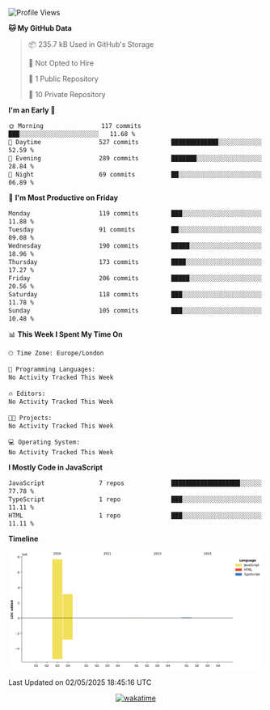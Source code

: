 <!--START_SECTION:waka-->
![Profile Views](http://img.shields.io/badge/Profile%20Views-0-blue)

**🐱 My GitHub Data** 

> 📦 235.7 kB Used in GitHub's Storage 
 > 
> 🚫 Not Opted to Hire
 > 
> 📜 1 Public Repository 
 > 
> 🔑 10 Private Repository 
 > 
**I'm an Early 🐤** 

```text
🌞 Morning                117 commits         ███░░░░░░░░░░░░░░░░░░░░░░   11.68 % 
🌆 Daytime                527 commits         █████████████░░░░░░░░░░░░   52.59 % 
🌃 Evening                289 commits         ███████░░░░░░░░░░░░░░░░░░   28.84 % 
🌙 Night                  69 commits          ██░░░░░░░░░░░░░░░░░░░░░░░   06.89 % 
```
📅 **I'm Most Productive on Friday** 

```text
Monday                   119 commits         ███░░░░░░░░░░░░░░░░░░░░░░   11.88 % 
Tuesday                  91 commits          ██░░░░░░░░░░░░░░░░░░░░░░░   09.08 % 
Wednesday                190 commits         █████░░░░░░░░░░░░░░░░░░░░   18.96 % 
Thursday                 173 commits         ████░░░░░░░░░░░░░░░░░░░░░   17.27 % 
Friday                   206 commits         █████░░░░░░░░░░░░░░░░░░░░   20.56 % 
Saturday                 118 commits         ███░░░░░░░░░░░░░░░░░░░░░░   11.78 % 
Sunday                   105 commits         ███░░░░░░░░░░░░░░░░░░░░░░   10.48 % 
```


📊 **This Week I Spent My Time On** 

```text
🕑︎ Time Zone: Europe/London

💬 Programming Languages: 
No Activity Tracked This Week

🔥 Editors: 
No Activity Tracked This Week

🐱‍💻 Projects: 
No Activity Tracked This Week

💻 Operating System: 
No Activity Tracked This Week
```

**I Mostly Code in JavaScript** 

```text
JavaScript               7 repos             ███████████████████░░░░░░   77.78 % 
TypeScript               1 repo              ███░░░░░░░░░░░░░░░░░░░░░░   11.11 % 
HTML                     1 repo              ███░░░░░░░░░░░░░░░░░░░░░░   11.11 % 
```



**Timeline**

![Lines of Code chart](https://raw.githubusercontent.com/KvasirDeer/KvasirDeer/master/assets/bar_graph.png)


 Last Updated on 02/05/2025 18:45:16 UTC
<!--END_SECTION:waka-->
<div align="center">
  <a href="https://wakatime.com/badge/user/9c5900a6-7863-42dc-bc47-478d4f2204b8/project/94e8febe-0315-47ec-b0f9-666d8a61decd"><img src="https://wakatime.com/badge/user/9c5900a6-7863-42dc-bc47-478d4f2204b8/project/94e8febe-0315-47ec-b0f9-666d8a61decd.svg" alt="wakatime"></a>
</div>
